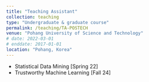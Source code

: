 ```yaml
---
title: "Teaching Assistant"
collection: teaching
type: "Undergraduate & graduate course"
permalink: /teaching/TA-POSTECH
venue: "Pohang University of Science and Technology"
# date: 2022-03-01
# enddate: 2017-01-01
location: "Pohang, Korea"
---
```



* Statistical Data Mining [Spring 22]
* Trustworthy Machine Learning [Fall 24]